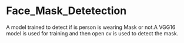# Face_Mask_Detetection
A model trained to detect if is person is wearing Mask or not.A VGG16 model is used for training and then open cv is used to detect the mask.

